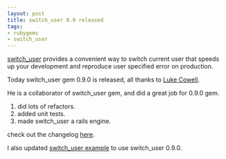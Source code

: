 ```yaml
---
layout: post
title: switch_user 0.9 released
tags:
- rubygems
- switch_user
---
```

[switch_user][0] provides a convenient way to switch current user that
speeds up your development and reproduce user specified error on
production.

Today switch_user gem 0.9.0 is released, all thanks to [Luke Cowell][1].

He is a collaborator of switch_user gem, and did a great job for 0.9.0
gem.

1. did lots of refactors.
2. added unit tests.
3. made switch_user a rails engine.

check out the changelog [here][2].

I also updated [switch_user example][3] to use switch_user 0.9.0.

[0]: https://github.com/flyerhzm/switch_user
[1]: https://github.com/lcowell
[2]: https://github.com/flyerhzm/switch_user/compare/v0.8.0...v0.9.0
[3]: https://github.com/flyerhzm/switch_user_example
